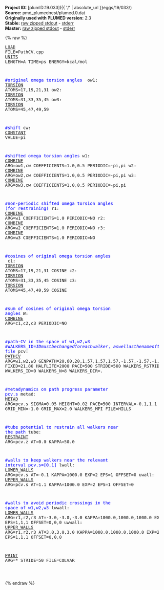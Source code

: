 **Project ID:** [plumID:19.033]({{ '/' | absolute_url }}eggs/19/033/)  
**Source:** pmd_plumednest/plumed.0.dat  
**Originally used with PLUMED version:** 2.3  
**Stable:** [raw zipped stdout](plumed.0.dat.plumed.stdout.txt.zip) - [stderr](plumed.0.dat.plumed.stderr)  
**Master:** [raw zipped stdout](plumed.0.dat.plumed_master.stdout.txt.zip) - [stderr](plumed.0.dat.plumed_master.stderr)  

{% raw %}<pre>
<a href="https://plumed.github.io/doc-master/user-doc/html/_l_o_a_d.html">LOAD</a> FILE=PathCV.cpp
<a href="https://plumed.github.io/doc-master/user-doc/html/_u_n_i_t_s.html">UNITS</a> LENGTH=A TIME=ps ENERGY=kcal/mol

<span style="color:blue">#original omega torsion angles </span>
ow1: <a href="https://plumed.github.io/doc-master/user-doc/html/_t_o_r_s_i_o_n.html">TORSION</a> ATOMS=17,19,21,31
ow2: <a href="https://plumed.github.io/doc-master/user-doc/html/_t_o_r_s_i_o_n.html">TORSION</a> ATOMS=31,33,35,45
ow3: <a href="https://plumed.github.io/doc-master/user-doc/html/_t_o_r_s_i_o_n.html">TORSION</a> ATOMS=45,47,49,59

<span style="color:blue">#shift</span>
cw: <a href="https://plumed.github.io/doc-master/user-doc/html/_c_o_n_s_t_a_n_t.html">CONSTANT</a> VALUE=pi

<span style="color:blue">#shifted omega torsion angles</span>
w1: <a href="https://plumed.github.io/doc-master/user-doc/html/_c_o_m_b_i_n_e.html">COMBINE</a> ARG=ow1,cw COEFFICIENTS=1.0,0.5 PERIODIC=-pi,pi
w2: <a href="https://plumed.github.io/doc-master/user-doc/html/_c_o_m_b_i_n_e.html">COMBINE</a> ARG=ow2,cw COEFFICIENTS=1.0,0.5 PERIODIC=-pi,pi
w3: <a href="https://plumed.github.io/doc-master/user-doc/html/_c_o_m_b_i_n_e.html">COMBINE</a> ARG=ow3,cw COEFFICIENTS=1.0,0.5 PERIODIC=-pi,pi

<span style="color:blue">#non-periodic shifted omega torsion angles (for restraining)</span>
r1: <a href="https://plumed.github.io/doc-master/user-doc/html/_c_o_m_b_i_n_e.html">COMBINE</a> ARG=w1 COEFFICIENTS=1.0 PERIODIC=NO
r2: <a href="https://plumed.github.io/doc-master/user-doc/html/_c_o_m_b_i_n_e.html">COMBINE</a> ARG=w2 COEFFICIENTS=1.0 PERIODIC=NO
r3: <a href="https://plumed.github.io/doc-master/user-doc/html/_c_o_m_b_i_n_e.html">COMBINE</a> ARG=w3 COEFFICIENTS=1.0 PERIODIC=NO

<span style="color:blue">#cosines of original omega torsion angles </span>
c1: <a href="https://plumed.github.io/doc-master/user-doc/html/_t_o_r_s_i_o_n.html">TORSION</a> ATOMS=17,19,21,31 COSINE
c2: <a href="https://plumed.github.io/doc-master/user-doc/html/_t_o_r_s_i_o_n.html">TORSION</a> ATOMS=31,33,35,45 COSINE
c3: <a href="https://plumed.github.io/doc-master/user-doc/html/_t_o_r_s_i_o_n.html">TORSION</a> ATOMS=45,47,49,59 COSINE

<span style="color:blue">#sum of cosines of original omega torsion angles</span>
W: <a href="https://plumed.github.io/doc-master/user-doc/html/_c_o_m_b_i_n_e.html">COMBINE</a> ARG=c1,c2,c3 PERIODIC=NO

<span style="color:blue">#path-CV in the space of w1,w2,w3</span>
<span style="color:blue">#WALKERS_ID=${ID} must be changed for each walker, as well as the name of the plumed.${ID}.dat file</span>
pcv: <a href="https://plumed.github.io/doc-master/user-doc/html/_p_a_t_h_c_v.html">PATHCV</a> ARG=w1,w2,w3 GENPATH=20,60,20,1.57,1.57,1.57,-1.57,-1.57,-1.57 FIXED=21,80 HALFLIFE=2000 PACE=500 STRIDE=500 WALKERS_RSTRIDE=500 WALKERS_ID=0 WALKERS_N=8 WALKERS_DIR=.

<span style="color:blue">#metadynamics on path progress parameter pcv.s</span>
metad: <a href="https://plumed.github.io/doc-master/user-doc/html/_m_e_t_a_d.html">METAD</a> ARG=pcv.s SIGMA=0.05 HEIGHT=0.02 PACE=500 INTERVAL=-0.1,1.1 GRID_MIN=-1.0 GRID_MAX=2.0 WALKERS_MPI FILE=HILLS

<span style="color:blue">#tube potential to restrain all walkers near the path</span>
tube: <a href="https://plumed.github.io/doc-master/user-doc/html/_r_e_s_t_r_a_i_n_t.html">RESTRAINT</a> ARG=pcv.z AT=0.0 KAPPA=50.0

<span style="color:blue">#walls to keep walkers near the relevant interval pcv.s=[0,1]</span>
lwall: <a href="https://plumed.github.io/doc-master/user-doc/html/_l_o_w_e_r__w_a_l_l_s.html">LOWER_WALLS</a> ARG=pcv.s AT=-0.1 KAPPA=1000.0 EXP=2 EPS=1 OFFSET=0
uwall: <a href="https://plumed.github.io/doc-master/user-doc/html/_u_p_p_e_r__w_a_l_l_s.html">UPPER_WALLS</a> ARG=pcv.s AT=1.1  KAPPA=1000.0 EXP=2 EPS=1 OFFSET=0

<span style="color:blue">#walls to avoid periodic crossings in the space of w1,w2,w3</span>
lwwall: <a href="https://plumed.github.io/doc-master/user-doc/html/_l_o_w_e_r__w_a_l_l_s.html">LOWER_WALLS</a> ARG=r1,r2,r3 AT=-3.0,-3.0,-3.0 KAPPA=1000.0,1000.0,1000.0 EXP=2,2,2 EPS=1,1,1 OFFSET=0,0,0
uwwall: <a href="https://plumed.github.io/doc-master/user-doc/html/_u_p_p_e_r__w_a_l_l_s.html">UPPER_WALLS</a> ARG=r1,r2,r3 AT=3.0,3.0,3.0 KAPPA=1000.0,1000.0,1000.0 EXP=2,2,2 EPS=1,1,1 OFFSET=0,0,0

<a href="https://plumed.github.io/doc-master/user-doc/html/_p_r_i_n_t.html">PRINT</a> ARG=*  STRIDE=50 FILE=COLVAR


</pre>{% endraw %}
